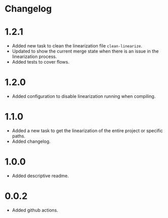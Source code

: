 # Changelog

# 1.2.1

- Added new task to clean the linearization file `clean-linearize`.
- Updated to show the current merge state when there is an issue in the linearization process.
- Added tests to cover flows.

# 1.2.0

- Added configuration to disable linearization running when compiling.

# 1.1.0

- Added a new task to get the linearization of the entire project or specific paths.
- Added changelog.

# 1.0.0

- Added descriptive readme.

# 0.0.2

- Added github actions.

